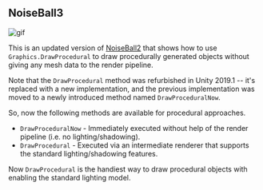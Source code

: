 NoiseBall3
----------

![gif](https://i.imgur.com/3DAVMN8.gif)

This is an updated version of [NoiseBall2] that shows how to use
`Graphics.DrawProcedural` to draw procedurally generated objects without giving
any mesh data to the render pipeline.

[NoiseBall2]: https://github.com/keijiro/NoiseBall2

Note that the `DrawProcedural` method was refurbished in Unity 2019.1 -- it's
replaced with a new implementation, and the previous implementation was moved
to a newly introduced method named `DrawProceduralNow`.

So, now the following methods are available for procedural approaches.

- `DrawProceduralNow` - Immediately executed without help of the render
  pipeline (i.e. no lighting/shadowing).
- `DrawProcedural` - Executed via an intermediate renderer that supports the
  standard lighting/shadowing features.

Now `DrawProcedural` is the handiest way to draw procedural objects with
enabling the standard lighting model.
